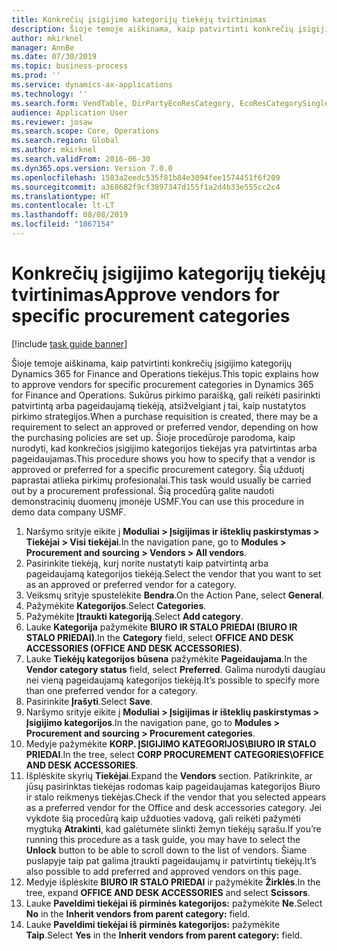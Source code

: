 ```yaml
---
title: Konkrečių įsigijimo kategorijų tiekėjų tvirtinimas
description: Šioje temoje aiškinama, kaip patvirtinti konkrečių įsigijimo kategorijų Dynamics 365 for Finance and Operations tiekėjus.
author: mkirknel
manager: AnnBe
ms.date: 07/30/2019
ms.topic: business-process
ms.prod: ''
ms.service: dynamics-ax-applications
ms.technology: ''
ms.search.form: VendTable, DirPartyEcoResCategory, EcoResCategorySingleLookup, ProcCategoryHierarchyManagement
audience: Application User
ms.reviewer: josaw
ms.search.scope: Core, Operations
ms.search.region: Global
ms.author: mkirknel
ms.search.validFrom: 2016-06-30
ms.dyn365.ops.version: Version 7.0.0
ms.openlocfilehash: 1583a2eedc535f81b84e3094fee1574451f6f209
ms.sourcegitcommit: a368682f9cf3897347d155f1a2d4b33e555cc2c4
ms.translationtype: HT
ms.contentlocale: lt-LT
ms.lasthandoff: 08/08/2019
ms.locfileid: "1867154"
---
```

# <a name="approve-vendors-for-specific-procurement-categories"></a><span data-ttu-id="8c4be-103">Konkrečių įsigijimo kategorijų tiekėjų tvirtinimas</span><span class="sxs-lookup"><span data-stu-id="8c4be-103">Approve vendors for specific procurement categories</span></span>

[!include [task guide banner](../../includes/task-guide-banner.md)]

<span data-ttu-id="8c4be-104">Šioje temoje aiškinama, kaip patvirtinti konkrečių įsigijimo kategorijų Dynamics 365 for Finance and Operations tiekėjus.</span><span class="sxs-lookup"><span data-stu-id="8c4be-104">This topic explains how to approve vendors for specific procurement categories in Dynamics 365 for Finance and Operations.</span></span> <span data-ttu-id="8c4be-105">Sukūrus pirkimo paraišką, gali reikėti pasirinkti patvirtintą arba pageidaujamą tiekėją, atsižvelgiant į tai, kaip nustatytos pirkimo strategijos.</span><span class="sxs-lookup"><span data-stu-id="8c4be-105">When a purchase requisition is created, there may be a requirement to select an approved or preferred vendor, depending on how the purchasing policies are set up.</span></span> <span data-ttu-id="8c4be-106">Šioje procedūroje parodoma, kaip nurodyti, kad konkrečios įsigijimo kategorijos tiekėjas yra patvirtintas arba pageidaujamas.</span><span class="sxs-lookup"><span data-stu-id="8c4be-106">This procedure shows you how to specify that a vendor is approved or preferred for a specific procurement category.</span></span> <span data-ttu-id="8c4be-107">Šią užduotį paprastai atlieka pirkimų profesionalai.</span><span class="sxs-lookup"><span data-stu-id="8c4be-107">This task would usually be carried out by a procurement professional.</span></span> <span data-ttu-id="8c4be-108">Šią procedūrą galite naudoti demonstracinių duomenų įmonėje USMF.</span><span class="sxs-lookup"><span data-stu-id="8c4be-108">You can use this procedure in demo data company USMF.</span></span>

1. <span data-ttu-id="8c4be-109">Naršymo srityje eikite į **Moduliai > Įsigijimas ir išteklių paskirstymas > Tiekėjai > Visi tiekėjai**.</span><span class="sxs-lookup"><span data-stu-id="8c4be-109">In the navigation pane, go to **Modules > Procurement and sourcing > Vendors > All vendors**.</span></span>
2. <span data-ttu-id="8c4be-110">Pasirinkite tiekėją, kurį norite nustatyti kaip patvirtintą arba pageidaujamą kategorijos tiekėją.</span><span class="sxs-lookup"><span data-stu-id="8c4be-110">Select the vendor that you want to set as an approved or preferred vendor for a category.</span></span>
3. <span data-ttu-id="8c4be-111">Veiksmų srityje spustelėkite **Bendra**.</span><span class="sxs-lookup"><span data-stu-id="8c4be-111">On the Action Pane, select **General**.</span></span>
4. <span data-ttu-id="8c4be-112">Pažymėkite **Kategorijos**.</span><span class="sxs-lookup"><span data-stu-id="8c4be-112">Select **Categories**.</span></span>
5. <span data-ttu-id="8c4be-113">Pažymėkite **Įtraukti kategoriją**.</span><span class="sxs-lookup"><span data-stu-id="8c4be-113">Select **Add category**.</span></span>
6. <span data-ttu-id="8c4be-114">Lauke **Kategorija** pažymėkite **BIURO IR STALO PRIEDAI (BIURO IR STALO PRIEDAI)**.</span><span class="sxs-lookup"><span data-stu-id="8c4be-114">In the **Category** field, select **OFFICE AND DESK ACCESSORIES (OFFICE AND DESK ACCESSORIES)**.</span></span>
7. <span data-ttu-id="8c4be-115">Lauke **Tiekėjų kategorijos būsena** pažymėkite **Pageidaujama**.</span><span class="sxs-lookup"><span data-stu-id="8c4be-115">In the **Vendor category status** field, select **Preferred**.</span></span> <span data-ttu-id="8c4be-116">Galima nurodyti daugiau nei vieną pageidaujamą kategorijos tiekėją.</span><span class="sxs-lookup"><span data-stu-id="8c4be-116">It’s possible to specify more than one preferred vendor for a category.</span></span>  
8. <span data-ttu-id="8c4be-117">Pasirinkite **Įrašyti**.</span><span class="sxs-lookup"><span data-stu-id="8c4be-117">Select **Save**.</span></span>
9. <span data-ttu-id="8c4be-118">Naršymo srityje eikite į **Moduliai > Įsigijimas ir išteklių paskirstymas > Įsigijimo kategorijos**.</span><span class="sxs-lookup"><span data-stu-id="8c4be-118">In the navigation pane, go to **Modules > Procurement and sourcing > Procurement categories**.</span></span>
10. <span data-ttu-id="8c4be-119">Medyje pažymėkite **KORP. ĮSIGIJIMO KATEGORIJOS\BIURO IR STALO PRIEDAI**.</span><span class="sxs-lookup"><span data-stu-id="8c4be-119">In the tree, select **CORP PROCUREMENT CATEGORIES\OFFICE AND DESK ACCESSORIES**.</span></span>
11. <span data-ttu-id="8c4be-120">Išplėskite skyrių **Tiekėjai**.</span><span class="sxs-lookup"><span data-stu-id="8c4be-120">Expand the **Vendors** section.</span></span> <span data-ttu-id="8c4be-121">Patikrinkite, ar jūsų pasirinktas tiekėjas rodomas kaip pageidaujamas kategorijos Biuro ir stalo reikmenys tiekėjas.</span><span class="sxs-lookup"><span data-stu-id="8c4be-121">Check if the vendor that you selected appears as a preferred vendor for the Office and desk accessories category.</span></span> <span data-ttu-id="8c4be-122">Jei vykdote šią procedūrą kaip užduoties vadovą, gali reikėti pažymėti mygtuką **Atrakinti**, kad galėtumėte slinkti žemyn tiekėjų sąrašu.</span><span class="sxs-lookup"><span data-stu-id="8c4be-122">If you’re running this procedure as a task guide, you may have to select the **Unlock** button to be able to scroll down to the list of vendors.</span></span>  <span data-ttu-id="8c4be-123">Šiame puslapyje taip pat galima įtraukti pageidaujamų ir patvirtintų tiekėjų.</span><span class="sxs-lookup"><span data-stu-id="8c4be-123">It’s also possible to add preferred and approved vendors on this page.</span></span>  
12. <span data-ttu-id="8c4be-124">Medyje išplėskite **BIURO IR STALO PRIEDAI** ir pažymėkite **Žirklės**.</span><span class="sxs-lookup"><span data-stu-id="8c4be-124">In the tree, expand **OFFICE AND DESK ACCESSORIES** and select **Scissors**.</span></span>
13. <span data-ttu-id="8c4be-125">Lauke **Paveldimi tiekėjai iš pirminės kategorijos:** pažymėkite **Ne**.</span><span class="sxs-lookup"><span data-stu-id="8c4be-125">Select **No** in the **Inherit vendors from parent category:** field.</span></span>
14. <span data-ttu-id="8c4be-126">Lauke **Paveldimi tiekėjai iš pirminės kategorijos:** pažymėkite **Taip**.</span><span class="sxs-lookup"><span data-stu-id="8c4be-126">Select **Yes** in the **Inherit vendors from parent category:** field.</span></span>

